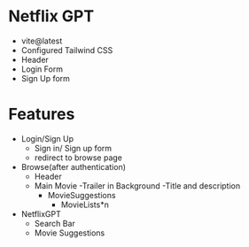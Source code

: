 # Netflix GPT

 - vite@latest
 - Configured Tailwind CSS
 - Header
 - Login Form
 - Sign Up form

# Features
 - Login/Sign Up
    - Sign in/ Sign up form
    - redirect to browse page
 - Browse(after authentication)
    - Header
    - Main Movie
      -Trailer in Background
      -Title and description
      - MovieSuggestions
          - MovieLists*n
 - NetflixGPT
    - Search Bar
    - Movie Suggestions